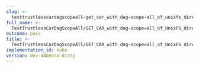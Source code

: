 ```yaml
---
slug: >-
  testtrustlesscardagscopeall-get_car_with_dag-scope-all_of_unixfs_directory_with_multiple_files_(format-car)-body
full_name: >-
  TestTrustlessCarDagScopeAll/GET_CAR_with_dag-scope=all_of_UnixFS_directory_with_multiple_files_(format=car)/Body
outcome: pass
title: >-
  TestTrustlessCarDagScopeAll/GET_CAR_with_dag-scope=all_of_UnixFS_directory_with_multiple_files_(format=car)/Body
implementation_id: kubo
version: dev-44b0eaa-dirty
---
```


